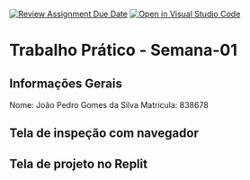 [![Review Assignment Due Date](https://classroom.github.com/assets/deadline-readme-button-22041afd0340ce965d47ae6ef1cefeee28c7c493a6346c4f15d667ab976d596c.svg)](https://classroom.github.com/a/obNX3F-y)
[![Open in Visual Studio Code](https://classroom.github.com/assets/open-in-vscode-2e0aaae1b6195c2367325f4f02e2d04e9abb55f0b24a779b69b11b9e10269abc.svg)](https://classroom.github.com/online_ide?assignment_repo_id=18199685&assignment_repo_type=AssignmentRepo)
# Trabalho Prático - Semana-01

## Informações Gerais
Nome: João Pedro Gomes da Silva
Matricula: 838678

## Tela de inspeção com navegador


## Tela de projeto no Replit

